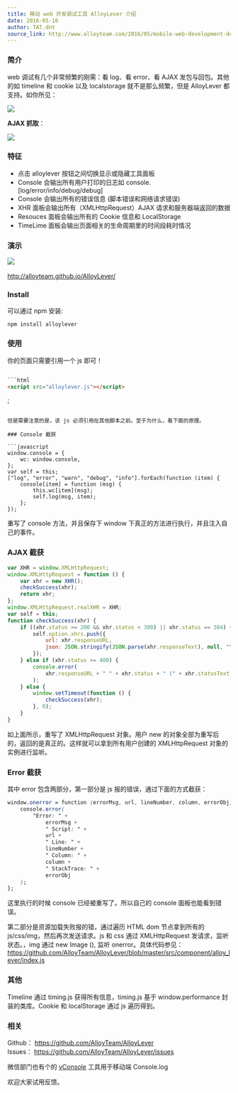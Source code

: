 ```yaml
---
title: 移动 web 开发调试工具 AlloyLever 介绍
date: 2016-05-10
author: TAT.dnt
source_link: http://www.alloyteam.com/2016/05/mobile-web-development-debugging-tools-alloylever-introduced/
---
```


<!-- {% raw %} - for jekyll -->

### 简介

web 调试有几个非常频繁的刚需：看 log、看 error、看 AJAX 发包与回包。其他的如 timeline 和 cookie 以及 localstorage 就不是那么频繁，但是 AlloyLever 都支持。如你所见：

![](http://www.alloyteam.com/wp-content/uploads/2016/05/alloylever2.png)

**AJAX 抓取**：

![](http://www.alloyteam.com/wp-content/uploads/2016/05/ajax.png)

### 特征

-   点击 alloylever 按钮之间切换显示或隐藏工具面板
-   Console 会输出所有用户打印的日志如 console.\[log/error/info/debug/debug]
-   Console 会输出所有的错误信息 (脚本错误和网络请求错误)
-   XHR 面板会输出所有（XMLHttpRequest）AJAX 请求和服务器端返回的数据
-   Resouces 面板会输出所有的 Cookie 信息和 LocalStorage
-   TimeLime 面板会输出页面相关的生命周期里的时间段耗时情况

### 演示

[![](http://www.alloyteam.com/wp-content/uploads/2016/05/alloylever-150x150.png)](http://www.alloyteam.com/wp-content/uploads/2016/05/alloylever-150x150.png)​

<http://alloyteam.github.io/AlloyLever/>

### Install

可以通过 npm 安装:

    npm install alloylever

### 使用

你的页面只需要引用一个 js 即可！

````html

```html
<script src="alloylever.js"></script>
````

;

````

但是需要注意的是，该 js 必须引用在其他脚本之前。至于为什么，看下面的原理。

### Console 截获  

```javascript
window.console = {
    wc: window.console,
};
var self = this;
["log", "error", "warn", "debug", "info"].forEach(function (item) {
    console[item] = function (msg) {
        this.wc[item](msg);
        self.log(msg, item);
    };
});
````

重写了 console 方法，并且保存下 window 下真正的方法进行执行，并且注入自己的事件。

### AJAX 截获

```javascript
var XHR = window.XMLHttpRequest;
window.XMLHttpRequest = function () {
    var xhr = new XHR();
    checkSuccess(xhr);
    return xhr;
};
window.XMLHttpRequest.realXHR = XHR;
var self = this;
function checkSuccess(xhr) {
    if ((xhr.status >= 200 && xhr.status < 300) || xhr.status == 304) {
        self.option.xhrs.push({
            url: xhr.responseURL,
            json: JSON.stringify(JSON.parse(xhr.responseText), null, "\t"),
        });
    } else if (xhr.status >= 400) {
        console.error(
            xhr.responseURL + " " + xhr.status + " (" + xhr.statusText + ")"
        );
    } else {
        window.setTimeout(function () {
            checkSuccess(xhr);
        }, 0);
    }
}
```

如上面所示，重写了 XMLHttpRequest 对象。用户 new 的对象全部为重写后的，返回的是真正的。这样就可以拿到所有用户创建的 XMLHttpRequest 对象的实例进行监听。

### Error 截获

其中 error 包含两部分，第一部分是 js 报的错误，通过下面的方式截获：

```css
window.onerror = function (errorMsg, url, lineNumber, column, errorObj) {
    console.error(
        "Error: " +
            errorMsg +
            " Script: " +
            url +
            " Line: " +
            lineNumber +
            " Column: " +
            column +
            " StackTrace: " +
            errorObj
    );
};
```

这里执行的时候 console 已经被重写了。所以自己的 console 面板也能看到错误。

第二部分是资源加载失败报的错，通过遍历 HTML dom 节点拿到所有的 js/css/img，然后再次发送请求。js 和 css 通过 XMLHttpRequest 发请求，监听状态。，img 通过 new Image (), 监听 onerror。具体代码参见： <https://github.com/AlloyTeam/AlloyLever/blob/master/src/component/alloy_lever/index.js>

### 其他

Timeline 通过 timing.js 获得所有信息，timing.js 基于 window.performance 封装的类库。Cookie 和 localStorage 通过 js 遍历得到。

### 相关

Github： <https://github.com/AlloyTeam/AlloyLever>  
Issues： <https://github.com/AlloyTeam/AlloyLever/issues>

微信部门也有个的 [vConsole](https://github.com/WechatFE/vConsole) 工具用于移动端 Console.log

欢迎大家试用反馈。


<!-- {% endraw %} - for jekyll -->
